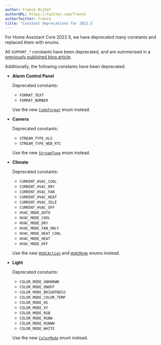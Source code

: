 ```yaml
---
author: Franck Nijhof
authorURL: https://twitter.com/frenck
authorTwitter: frenck
title: "Constant deprecations for 2022.5
---
```


For Home Assistant Core 2022.5, we have deprecated many constants and replaced
them with enums.

All `SUPPORT_*` constants have been deprecated, and are summerised
in a [previously published blog article](/blog/2022/04/02/support-constants-deprecation).

Additionally, the following constants have been deprecated:

- **Alarm Control Panel**

  Deprecated constants:

  - `FORMAT_TEXT`
  - `FORMAT_NUMBER`

  Use the new [`CodeFormat`](/docs/core/entity/alarm-control-panel#code-formats) enum instead.

- **Camera**

  Deprecated constants:

  - `STREAM_TYPE_HLS`
  - `STREAM_TYPE_WEB_RTC`

  Use the new [`StreamType`](/docs/core/entity/camera#properties) enum instead.

- **Climate**

  Deprecated constants:

  - `CURRENT_HVAC_COOL`
  - `CURRENT_HVAC_DRY`
  - `CURRENT_HVAC_FAN`
  - `CURRENT_HVAC_HEAT`
  - `CURRENT_HVAC_IDLE`
  - `CURRENT_HVAC_OFF`
  - `HVAC_MODE_AUTO`
  - `HVAC_MODE_COOL`
  - `HVAC_MODE_DRY`
  - `HVAC_MODE_FAN_ONLY`
  - `HVAC_MODE_HEAT_COOL`
  - `HVAC_MODE_HEAT`
  - `HVAC_MODE_OFF`

  Use the new [`HVACAction`](/docs/core/entity/climate#hvac-action) and [`HVACMode`](/docs/core/entity/climate#hvac-modes) enums instead.

- **Light**

  Deprecated constants:

  - `COLOR_MODE_UNKNOWN`
  - `COLOR_MODE_ONOFF`
  - `COLOR_MODE_BRIGHTNESS`
  - `COLOR_MODE_COLOR_TEMP`
  - `COLOR_MODE_HS`
  - `COLOR_MODE_XY`
  - `COLOR_MODE_RGB`
  - `COLOR_MODE_RGBW`
  - `COLOR_MODE_RGBWW`
  - `COLOR_MODE_WHITE`

  Use the new [`ColorMode`](/docs/core/entity/light#color-modes) enum instead.
